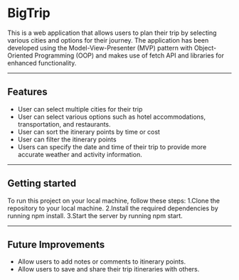# BigTrip
This is a web application that allows users to plan their trip by selecting various cities and options for their journey. The application has been developed using the Model-View-Presenter (MVP) pattern with Object-Oriented Programming (OOP) and makes use of fetch API and libraries for enhanced functionality.
_____________________________________________________________________________________
## Features
+ User can select multiple cities for their trip
+ User can select various options such as hotel accommodations, transportation, and restaurants.
+ User can sort the itinerary points by time  or cost
+ User can filter the itinerary points
+ Users can specify the date and time of their trip to provide more accurate weather and activity information.
___________________________________________________________________________________
## Getting started
To run this project on your local machine, follow these steps:
1.Clone the repository to your local machine.
2.Install the required dependencies by running npm install.
3.Start the server by running npm start.
___________________________________________________________________________________
## Future Improvements
+ Allow users to add notes or comments to itinerary points.
+ Allow users to save and share their trip itineraries with others.
